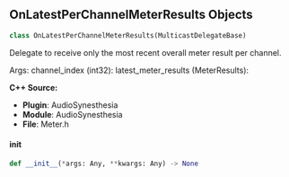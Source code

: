 ## OnLatestPerChannelMeterResults Objects

```python
class OnLatestPerChannelMeterResults(MulticastDelegateBase)
```

Delegate to receive only the most recent overall meter result per channel.

Args:
    channel_index (int32): 
    latest_meter_results (MeterResults):

**C++ Source:**

- **Plugin**: AudioSynesthesia
- **Module**: AudioSynesthesia
- **File**: Meter.h

<a id="unreal.OnLatestPerChannelMeterResults.__init__"></a>

#### __init__

```python
def __init__(*args: Any, **kwargs: Any) -> None
```

<a id="unreal.OnLatestSpectrumResults"></a>